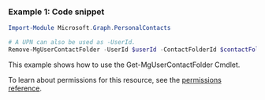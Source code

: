 ### Example 1: Code snippet

```powershellImport-Module Microsoft.Graph.PersonalContacts

# A UPN can also be used as -UserId.
Remove-MgUserContactFolder -UserId $userId -ContactFolderId $contactFolderId
```
This example shows how to use the Get-MgUserContactFolder Cmdlet.
To learn about permissions for this resource, see the [permissions reference](/graph/permissions-reference).


